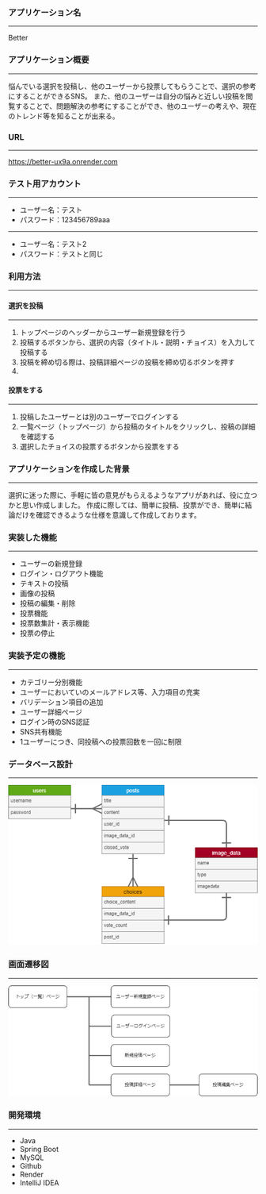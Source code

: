 ### アプリケーション名
___ 
Better

### アプリケーション概要
___
悩んでいる選択を投稿し、他のユーザーから投票してもらうことで、選択の参考にすることができるSNS。
また、他のユーザーは自分の悩みと近しい投稿を閲覧することで、問題解決の参考にすることができ、他のユーザーの考えや、現在のトレンド等を知ることが出来る。

### URL
___
https://better-ux9a.onrender.com

### テスト用アカウント
___
* ユーザー名：テスト
* パスワード：123456789aaa
___
* ユーザー名：テスト2
* パスワード：テストと同じ 

### 利用方法
___

#### 選択を投稿
___
1. トップページのヘッダーからユーザー新規登録を行う
2. 投稿するボタンから、選択の内容（タイトル・説明・チョイス）を入力して投稿する
3. 投稿を締め切る際は、投稿詳細ページの投稿を締め切るボタンを押す
4. 
#### 投票をする
___
1. 投稿したユーザーとは別のユーザーでログインする
2. 一覧ページ（トップページ）から投稿のタイトルをクリックし、投稿の詳細を確認する
3. 選択したチョイスの投票するボタンから投票をする

### アプリケーションを作成した背景
___
選択に迷った際に、手軽に皆の意見がもらえるようなアプリがあれば、役に立つかと思い作成しました。
作成に際しては、簡単に投稿、投票ができ、簡単に結論だけを確認できるような仕様を意識して作成しております。

### 実装した機能
___
* ユーザーの新規登録
* ログイン・ログアウト機能
* テキストの投稿
* 画像の投稿
* 投稿の編集・削除
* 投票機能
* 投票数集計・表示機能
* 投票の停止

### 実装予定の機能
___
* カテゴリー分別機能
* ユーザーにおいていのメールアドレス等、入力項目の充実
* バリデーション項目の追加
* ユーザー詳細ページ
* ログイン時のSNS認証
* SNS共有機能
* 1ユーザーにつき、同投稿への投票回数を一回に制限

### データベース設計
___
![DB.png](DB.png)

### 画面遷移図
___
![transition.png](transition.png)

### 開発環境
___
* Java
* Spring Boot
* MySQL
* Github
* Render
* IntelliJ IDEA

